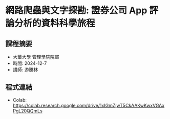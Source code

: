 # 網路爬蟲與文字探勘:  證券公司 App 評論分析的資料科學旅程
## 課程摘要
- 大葉大學 管理學院院部
- 時間: 2024-12-7
- 講師: 游騰林

## 程式連結
- Colab: https://colab.research.google.com/drive/1xIGmZjwT5CkAAKwKwxVGAxPgL20QQmLs
